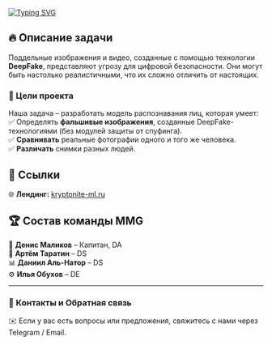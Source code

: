 [![Typing SVG](https://readme-typing-svg.demolab.com?font=Fira+Code&duration=3000&pause=1000&multiline=true&repeat=false&width=435&lines=%F0%9F%9A%80+Kryptonite+ML+Challenge;%D0%9A%D0%BE%D0%BC%D0%B0%D0%BD%D0%B4%D0%B0+MMG)](https://git.io/typing-svg)

## 🔥 Описание задачи
Поддельные изображения и видео, созданные с помощью технологии **DeepFake**, представляют угрозу для цифровой безопасности. Они могут быть настолько реалистичными, что их сложно отличить от настоящих.

### 🎯 Цели проекта
Наша задача – разработать модель распознавания лиц, которая умеет:    
✅ Определять **фальшивые изображения**, созданные DeepFake-технологиями (без модулей защиты от спуфинга).    
✅ **Сравнивать** реальные фотографии одного и того же человека.    
✅ **Различать** снимки разных людей.

## 📌 Ссылки
🌐 **Лендинг:** [kryptonite-ml.ru](https://kryptonite-ml.ru)

## 🏆 Состав команды MMG
👑 **Денис Маликов** – Капитан, DA  
🧠 **Артём Таратин** – DS  
📊 **Даниил Аль-Натор** – DS  
⚙️ **Илья Обухов** – DE  

---
### 📩 Контакты и Обратная связь
✉️ Если у вас есть вопросы или предложения, свяжитесь с нами через Telegram / Email.
